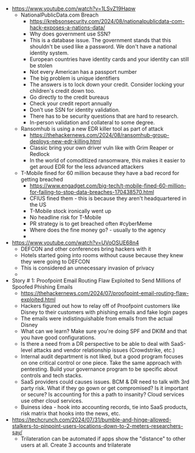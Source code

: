  
 - https://www.youtube.com/watch?v=1LSvZ19Hapw
   - NationalPublicData.com Breach
      - https://krebsonsecurity.com/2024/08/nationalpublicdata-com-hack-exposes-a-nations-data/
      - Why does government use SSN?
      - This is a database issue. The government stands that this shouldn't be used like a password. We don't have a national identity system.
      - European countries have identity cards and your identity can still be stolen
      - Not every American has a passport number
      - The big problem is unique identifiers
      - The answers is to lock down your credit. Consider locking your children's credit down too. 
      - Go directly to the credit bureaus
      - Check your credit report annually
      - Don't use SSN for identity validation. 
      - There has to be security questions that are hard to research.
      - In-person validation and collateral to some degree.
   - Ransomhub is using a new EDR killer tool as part of attack
      - https://thehackernews.com/2024/08/ransomhub-group-deploys-new-edr-killing.html
      - Classic bring your own driver vuln like with Grim Reaper or Redlock
      - In the world of comoditized ransomware, this makes it easier to get aroud EDR for the less advanced attackers
   - T-Mobile fined for 60 million because they have a bad record for getting breached
      - https://www.engadget.com/big-tech/t-mobile-fined-60-million-for-failing-to-stop-data-breaches-170438570.html
      - CFIUS fined them - this is because they aren't headquartered in the US
      - T-Mobile stock ironically went up
      - No headline risk for T-Mobile
      - PR strategy is to get breached often #cyberMeme
      - Where does the fine money go? - usually to the agency
      - 
 - https://www.youtube.com/watch?v=UVoOSUE68n4
    - DEFCON and other conferences bring hackers with it
    - Hotels started going into rooms without cause because they knew they were going to DEFCON
    - This is considered an unnecessary invasion of privacy
    - 
 - Story # 1: Proofpoint Email Routing Flaw Exploited to Send Millions of Spoofed Phishing Emails
    - https://thehackernews.com/2024/07/proofpoint-email-routing-flaw-exploited.html
    - Hackers figured out how to relay off of Proofpoint customers like Disney to their customers with phishing emails and fake login pages
    - The emails were indistinguishable from emails from the actual Disney
    - What can we learn? Make sure you're doing SPF and DKIM and that you have good configurations. 
    - Is there a need from a DR perspective to be able to deal with SaaS-level attacks and vendor relationship issues (Crowdstrike, etc.)
    - Internal audit department is not liked, but a good program focuses on one critical control or one piece.  Take the same approach with pentesting.  Build your governance program to be specific about controls and tech stacks.  
    - SaaS providers could causes issues.  BCM & DR need to talk with 3rd party risk.  What if they go gown or get compromised?  Is it important or secure?  Is accounting for this a path to insanity?  Cloud services use other cloud services.  
    - Buiness idea - hook into accounting records, tie into SaaS products, risk matrix that hooks into the news, etc.
- https://techcrunch.com/2024/07/31/bumble-and-hinge-allowed-stalkers-to-pinpoint-users-locations-down-to-2-meters-researchers-say/
    - Trilateration can be automated if apps show the "distance" to other users at all.  Create 3 accounts and trilaterate
